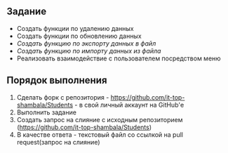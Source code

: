 ## Задание

- Создать функции по удалению данных
- Создать функции по обновлению данных
- *Создать функцию по экспорту данных в файл*
- *Создать функцию по импорту данных из файла*
- Реализовать взаимодействие с пользователем посредством меню

## Порядок выполнения
1. Сделать форк с репозитория - https://github.com/it-top-shambala/Students - в свой личный аккаунт на GitHub'е
2. Выполнить задание
3. Создать запрос на слияние с исходным репозиторием (https://github.com/it-top-shambala/Students)
4. В качестве ответа - текстовый файл со ссылкой на pull request(запрос на слияние)
